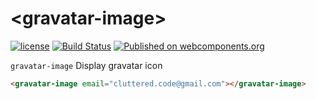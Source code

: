# &lt;gravatar-image&gt;

[![license](https://img.shields.io/github/license/cluttered-components/gravatar-image.svg)](https://raw.githubusercontent.com/cluttered-components/gravatar-image/master/LICENSE)
[![Build Status](https://travis-ci.org/cluttered-components/gravatar-image.svg?branch=master)](https://travis-ci.org/cluttered-components/gravatar-image)
[![Published on webcomponents.org](https://img.shields.io/badge/webcomponents.org-published-blue.svg)](https://beta.webcomponents.org/element/cluttered-components/gravatar-image)

`gravatar-image` Display gravatar icon

<!--
```
<custom-element-demo>
  <template>
    <script src="../webcomponentsjs/webcomponents-lite.js"></script>
    <link rel="import" href="gravatar-image.html">
    <style>
      .center-white-on-black {
        background-color: #000;
        color: #fff;
        text-align: center
      }
    </style>
    <div class="center-white-on-black">
      <next-code-block></next-code-block>
    </div>
  </template>
</custom-element-demo>
```
-->
```html
<gravatar-image email="cluttered.code@gmail.com"></gravatar-image>
```